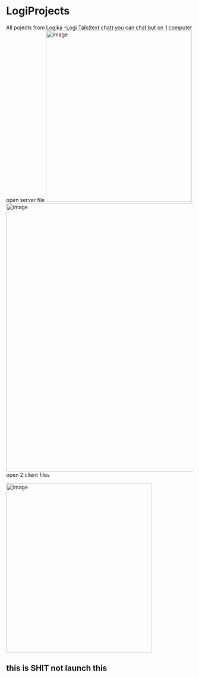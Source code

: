 # LogiProjects
All pojects from Logika
-Logi Talk(text chat)
you can chat but on 1 computer
open server file
<img width="393" height="460" alt="image" src="https://github.com/user-attachments/assets/bcdb2a6e-de0e-4214-93fd-5f5348409e1d" />
<img width="1365" height="721" alt="image" src="https://github.com/user-attachments/assets/2f5d7a21-cc8d-4530-8952-111e3c4f17da" />
open 2 client files

<img width="391" height="455" alt="image" src="https://github.com/user-attachments/assets/7b7fb439-fedb-4b92-b016-d5209c09c3e4" />




this is SHIT not launch this
-




